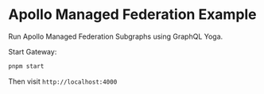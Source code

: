 # Apollo Managed Federation Example

Run Apollo Managed Federation Subgraphs using GraphQL Yoga.

Start Gateway:

```bash
pnpm start
```

Then visit `http://localhost:4000`
